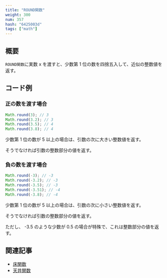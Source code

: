 ```yaml
---
title: "ROUND関数"
weight: 300
num: 357
hash: "6425003d"
tags: ["math"]
---
```


## 概要

`ROUND関数`に実数 x を渡すと、少数第 1 位の数を四捨五入して、近似の整数値を返す。

## コード例

### 正の数を渡す場合

```typescript
Math.round(3); // 3
Math.round(3.2); // 3
Math.round(3.5); // 4
Math.round(3.8); // 4
```

少数第 1 位の数が 5 以上の場合は、引数の次に大きい整数値を返す。

そうでなければ引数の整数部分の値を返す。

### 負の数を渡す場合

```typescript
Math.round(-3); // -3
Math.round(-3.2); // -3
Math.round(-3.5); // -3
Math.round(-3.51); // -4
Math.round(-3.8); // -4
```

少数第 1 位の数が 5 以上の場合は、引数の次に小さい整数値を返す。

そうでなければ引数の整数部分の値を返す。

ただし、 -3.5 のような少数が 0.5 の場合が特殊で、これは整数部分の値を返す。

## 関連記事

- [床関数](/0fd2eac9)
- [天井関数](/286b997e)
